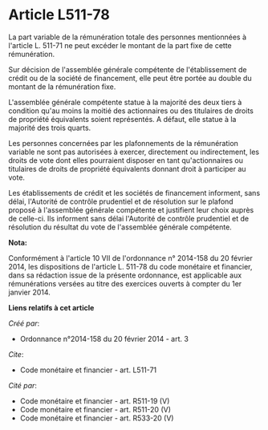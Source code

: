 # Article L511-78

La part variable de la rémunération totale des personnes mentionnées à l'article L. 511-71 ne peut excéder le montant de la
part fixe de cette rémunération.

Sur décision de l'assemblée générale compétente de l'établissement de crédit ou de la société de financement, elle peut être
portée au double du montant de la rémunération fixe.

L'assemblée générale compétente statue à la majorité des deux tiers à condition qu'au moins la moitié des actionnaires ou des
titulaires de droits de propriété équivalents soient représentés. A défaut, elle statue à la majorité des trois quarts.

Les personnes concernées par les plafonnements de la rémunération variable ne sont pas autorisées à exercer, directement ou
indirectement, les droits de vote dont elles pourraient disposer en tant qu'actionnaires ou titulaires de droits de propriété
équivalents donnant droit à participer au vote.

Les établissements de crédit et les sociétés de financement informent, sans délai, l'Autorité de contrôle prudentiel et de
résolution sur le plafond proposé à l'assemblée générale compétente et justifient leur choix auprès de celle-ci. Ils
informent sans délai l'Autorité de contrôle prudentiel et de résolution du résultat du vote de l'assemblée générale
compétente.

**Nota:**

Conformément à l'article 10 VII de l'ordonnance n° 2014-158 du 20 février 2014, les dispositions de l'article L. 511-78 du
code monétaire et financier, dans sa rédaction issue de la présente ordonnance, est applicable aux rémunérations versées au
titre des exercices ouverts à compter du 1er janvier 2014.

**Liens relatifs à cet article**

_Créé par_:

  - Ordonnance n°2014-158 du 20 février 2014 - art. 3

_Cite_:

  - Code monétaire et financier - art. L511-71

_Cité par_:

  - Code monétaire et financier - art. R511-19 (V)
  - Code monétaire et financier - art. R511-20 (V)
  - Code monétaire et financier - art. R533-20 (V)
